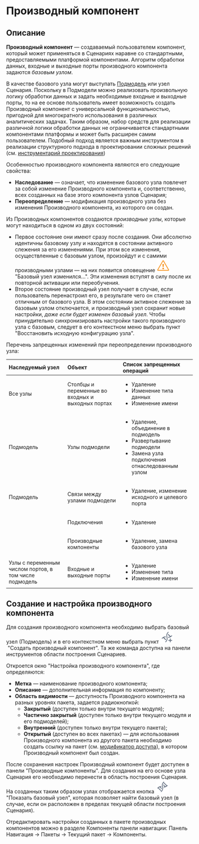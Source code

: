 # Производный компонент

## Описание

**Производный компонент** — создаваемый пользователем компонент, который может применяться в Сценариях наравне со стандартными, предоставляемыми платформой компонентами. Алгоритм обработки данных, входные и выходные порты производного компонента задаются *базовым узлом*.

В качестве базового узла могут выступать [Подмодель](../processors/control/submodel.md)
 или узел Сценария. Поскольку в Подмодели можно реализовать произвольную логику обработки данных и задать необходимые входные и выходные порты, то на ее основе пользователь имеет возможность создать Производный компонент с универсальной функциональностью, пригодной для многократного использования в различных аналитических задачах. Таким образом, набор средств для реализации различной логики обработки данных не ограничивается стандартными компонентами платформы и может быть расширен самим пользователем. Подобный подход является важным инструментом в реализации структурного подхода в проектировании сложных решений (см. [инструментарий проектирования](../quick-start/scenario-construction.md))

Особенностью производного компонента являются его следующие свойства:

* **Наследование** — означает, что изменение базового узла повлечет за собой изменение Производного компонента и, соответственно, всех созданных на базе этого компонента узлов Сценария;
* **Переопределение** — модификация производного узла без изменения Производного компонента, из которого он создан.

Из Производных компонентов создаются *производные узлы*, которые могут находиться в одном из двух состояний:

* Первое состояние они имеют сразу после создания. Они абсолютно идентичны базовому узлу и находятся в состоянии активного слежения за его изменениями. При этом все изменения, осуществленные с базовым узлом, произойдут и с самими производными узлами — на них появится оповещение ![](../media/app/icons/toolbar-18/error-warning.svg) "Базовый узел изменился...". Эти изменения вступят в силу после их повторной активации или переобучения.
* Второе состояние производный узел получает в случае, если пользователь перенастроил его, в результате чего он станет отличным от базового узла. В этом состоянии активное слежение за базовым узлом отключается, и производный узел сохранит новые настройки, *даже если будет изменен базовый узел*. Чтобы принудительно синхронизировать настройки такого производного узла с базовым, следует в его контекстном меню выбрать пункт "Восстановить исходную конфигурацию узла".

Перечень запрещенных изменений при переопределении производного узла:

 | Наследуемый узел | Объект | Список запрещенных операций |
 | :-------- |:-------- | :-------- |
 | Все узлы | Столбцы и переменные во входных и выходных портах | <ul> <li>Удаление</li> <li>Изменение типа данных</li> <li>Изменение имени</li> </ul> |
 | Подмодель | Узлы подмодели | <ul> <li>Удаление, объединение в подмодель</li> <li>Развертывание подмодели</li> <li>Замена узла подключения отнаследованным узлом</li> </ul>|
 |Подмодель | Связи между узлами подмодели | <ul><li>Удаление, изменение исходного и целевого порта</li></ul> |
 | | Подключения | <ul><li>Удаление</li></ul> |
 | | Производные компоненты |<ul><li>Удаление, замена базового узла</li></ul> |
 | Узлы с переменным числом портов, в том числе подмодель | Входные и выходные порты | <ul><li>Удаление</li> <li>Изменение типа</li> <li>Изменение имени</li></ul> |

## Создание и настройка производного компонента

Для создания производного компонента необходимо выбрать базовый узел (Подмодель) и в его контекстном меню выбрать пункт ![](../media/app/icons/toolbar-18/toolbar-18-145.svg) "Создать производный компонент". Та же команда доступна на панели инструментов области построения Сценариев.

Откроется окно "Настройка производного компонента", где определяются:

* **Метка** — наименование производного компонента;
* **Описание** — дополнительная информация по компоненту;
* **Область видимости** — доступность Производного компонента на разных уровнях пакета, задается радиокнопкой:
  * **Закрытый** (доступен только внутри текущего модуля);
  * **Частично закрытый** (доступен только внутри текущего модуля и его подмоделей);
  * **Внутренний** (доступен только внутри текущего пакета);
  * **Открытый** (доступен во всех пакетах) — для использования Производного компонента из другого пакета необходимо создать ссылку на пакет (см. [модификатор доступа](./access-modifier.md)), в котором Производный компонент был создан.

После сохранения настроек Производный компонент будет доступен в панели "Производные компоненты". Для создания на его основе узла Сценария его необходимо перенести в область построения Сценария. На созданных таким образом узлах отображается кнопка ![](../media/app/icons/toolbar-18/toolbar-18-144.svg)
"Показать базовый узел", которая позволяет найти базовый узел (в случае, если он расположен в пределах текущей области построения Сценария).

Отредактировать настройки созданных в пакете производных компонентов можно в разделе Компоненты панели навигации: Панель Навигация -> Пакеты -> Текущий пакет -> Компоненты.
